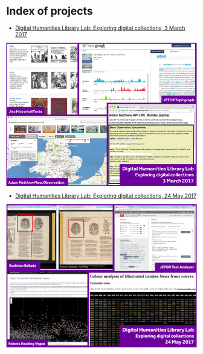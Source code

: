 # Index of projects

- [Digital Humanities Library Lab: Exploring digital collections, 3 March 2017](./dhll201703/index.html)

[![Digital Humanities Library Lab - Exploring digital collections, 3 March 2017][2]][1]

- [Digital Humanities Library Lab: Exploring digital collections, 24 May 2017](./dhll201705/index.html)

[![Digital Humanities Library Lab - Exploring digital collections, 24 May 2017][4]][3]

  [1]: ./dhll201703/index.html
  [2]: ./dhll201703/img/dhll1703-cover.png
  [3]: ./dhll201705/index.html
  [4]: ./dhll201705/img/dhll1705-cover.png

